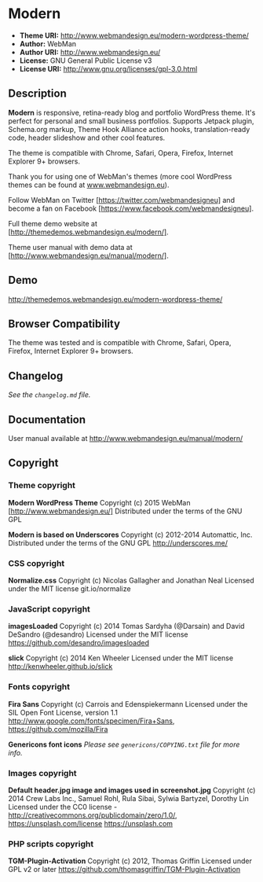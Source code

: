# Modern

* **Theme URI:**    http://www.webmandesign.eu/modern-wordpress-theme/
* **Author:**       WebMan
* **Author URI:**   http://www.webmandesign.eu/
* **License:**      GNU General Public License v3
* **License URI:**  http://www.gnu.org/licenses/gpl-3.0.html

## Description

**Modern** is responsive, retina-ready blog and portfolio WordPress theme. It's perfect for personal and small business portfolios. Supports Jetpack plugin, Schema.org markup, Theme Hook Alliance action hooks, translation-ready code, header slideshow and other cool features.

The theme is compatible with Chrome, Safari, Opera, Firefox, Internet Explorer 9+ browsers.

Thank you for using one of WebMan's themes (more cool WordPress themes can be found at www.webmandesign.eu).

Follow WebMan on Twitter [https://twitter.com/webmandesigneu] and become a fan on Facebook [https://www.facebook.com/webmandesigneu].

Full theme demo website at [http://themedemos.webmandesign.eu/modern/].

Theme user manual with demo data at [http://www.webmandesign.eu/manual/modern/].

## Demo

http://themedemos.webmandesign.eu/modern-wordpress-theme/

## Browser Compatibility

The theme was tested and is compatible with Chrome, Safari, Opera, Firefox, Internet Explorer 9+ browsers.

## Changelog

*See the `changelog.md` file.*

## Documentation

User manual available at http://www.webmandesign.eu/manual/modern/

## Copyright

### Theme copyright

**Modern WordPress Theme**
Copyright (c) 2015 WebMan [http://www.webmandesign.eu/]
Distributed under the terms of the GNU GPL

**Modern is based on Underscores**
Copyright (c) 2012-2014 Automattic, Inc.
Distributed under the terms of the GNU GPL
http://underscores.me/

### CSS copyright

**Normalize.css**
Copyright (c) Nicolas Gallagher and Jonathan Neal
Licensed under the MIT license
git.io/normalize

### JavaScript copyright

**imagesLoaded**
Copyright (c) 2014 Tomas Sardyha (@Darsain) and David DeSandro (@desandro)
Licensed under the MIT license
https://github.com/desandro/imagesloaded

**slick**
Copyright (c) 2014 Ken Wheeler
Licensed under the MIT license
http://kenwheeler.github.io/slick

### Fonts copyright

**Fira Sans**
Copyright (c) Carrois and Edenspiekermann
Licensed under the SIL Open Font License, version 1.1
http://www.google.com/fonts/specimen/Fira+Sans, https://github.com/mozilla/Fira

**Genericons font icons**
*Please see `genericons/COPYING.txt` file for more info.*

### Images copyright

**Default header.jpg image and images used in screenshot.jpg**
Copyright (c) 2014 Crew Labs Inc., Samuel Rohl, Rula Sibai, Sylwia Bartyzel, Dorothy Lin
Licensed under the CC0 license - http://creativecommons.org/publicdomain/zero/1.0/, https://unsplash.com/license
https://unsplash.com

### PHP scripts copyright

**TGM-Plugin-Activation**
Copyright (c) 2012, Thomas Griffin
Licensed under GPL v2 or later
https://github.com/thomasgriffin/TGM-Plugin-Activation